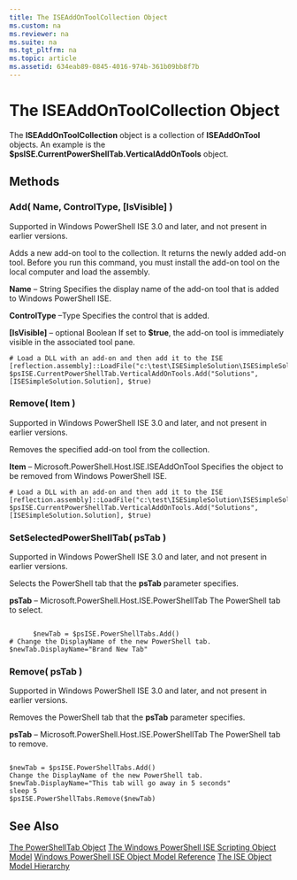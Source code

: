 ```yaml
---
title: The ISEAddOnToolCollection Object
ms.custom: na
ms.reviewer: na
ms.suite: na
ms.tgt_pltfrm: na
ms.topic: article
ms.assetid: 634eab89-0845-4016-974b-361b09bb8f7b
---
```

# The ISEAddOnToolCollection Object
  The **ISEAddOnToolCollection** object is a collection of **ISEAddOnTool** objects. An example is the **$psISE.CurrentPowerShellTab.VerticalAddOnTools** object.

## Methods

### Add\( Name, ControlType, \[IsVisible\] \)
  Supported in Windows PowerShell ISE 3.0 and later, and not present in earlier versions. 

 Adds a new add\-on tool to the collection. It returns the newly added add\-on tool. Before you run this command, you must install the add\-on tool on the local computer and load the assembly.

 **Name** – String
 Specifies the display name of the add\-on tool that is added to Windows PowerShell ISE.

 **ControlType** –Type
 Specifies the control that is added.

 **\[IsVisible\]** – optional Boolean
 If set to **$true**, the add\-on tool is immediately visible in the associated tool pane.

```
# Load a DLL with an add-on and then add it to the ISE
[reflection.assembly]::LoadFile("c:\test\ISESimpleSolution\ISESimpleSolution.dll")
$psISE.CurrentPowerShellTab.VerticalAddOnTools.Add("Solutions", [ISESimpleSolution.Solution], $true)

```

### Remove\( Item \)
  Supported in Windows PowerShell ISE 3.0 and later, and not present in earlier versions. 

 Removes the specified add\-on tool from the collection.

 **Item** – Microsoft.PowerShell.Host.ISE.ISEAddOnTool
 Specifies the object to be removed from Windows PowerShell ISE.

```
# Load a DLL with an add-on and then add it to the ISE
[reflection.assembly]::LoadFile("c:\test\ISESimpleSolution\ISESimpleSolution.dll")
$psISE.CurrentPowerShellTab.VerticalAddOnTools.Add("Solutions", [ISESimpleSolution.Solution], $true)

```

### SetSelectedPowerShellTab\( psTab \)
  Supported in Windows PowerShell ISE 3.0 and later, and not present in earlier versions. 

 Selects the PowerShell tab that the **psTab** parameter specifies.

 **psTab** – Microsoft.PowerShell.Host.ISE.PowerShellTab
 The PowerShell tab to select.

```

      $newTab = $psISE.PowerShellTabs.Add()
# Change the DisplayName of the new PowerShell tab. 
$newTab.DisplayName="Brand New Tab"

```

### Remove\( psTab \)
  Supported in Windows PowerShell ISE 3.0 and later, and not present in earlier versions. 

 Removes the PowerShell tab that the **psTab** parameter specifies.

 **psTab** – Microsoft.PowerShell.Host.ISE.PowerShellTab
 The PowerShell tab to remove.

```

$newTab = $psISE.PowerShellTabs.Add()
Change the DisplayName of the new PowerShell tab. 
$newTab.DisplayName="This tab will go away in 5 seconds" 
sleep 5 
$psISE.PowerShellTabs.Remove($newTab)
```

## See Also
 [The PowerShellTab Object](../console/The-PowerShellTab-Object.md) 
 [The Windows PowerShell ISE Scripting Object Model](The-Windows-PowerShell-ISE-Scripting-Object-Model.md) 
 [Windows PowerShell ISE Object Model Reference](Windows-PowerShell-ISE-Object-Model-Reference.md) 
 [The ISE Object Model Hierarchy](The-ISE-Object-Model-Hierarchy.md)

  
